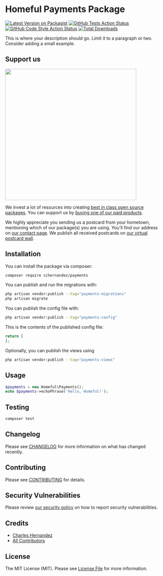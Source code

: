 # Homeful Payments Package

[![Latest Version on Packagist](https://img.shields.io/packagist/v/cchernandez/payments.svg?style=flat-square)](https://packagist.org/packages/cchernandez/payments)
[![GitHub Tests Action Status](https://img.shields.io/github/actions/workflow/status/cchernandez/payments/run-tests.yml?branch=main&label=tests&style=flat-square)](https://github.com/cchernandez/payments/actions?query=workflow%3Arun-tests+branch%3Amain)
[![GitHub Code Style Action Status](https://img.shields.io/github/actions/workflow/status/cchernandez/payments/fix-php-code-style-issues.yml?branch=main&label=code%20style&style=flat-square)](https://github.com/cchernandez/payments/actions?query=workflow%3A"Fix+PHP+code+style+issues"+branch%3Amain)
[![Total Downloads](https://img.shields.io/packagist/dt/cchernandez/payments.svg?style=flat-square)](https://packagist.org/packages/cchernandez/payments)

This is where your description should go. Limit it to a paragraph or two. Consider adding a small example.

## Support us

[<img src="https://github-ads.s3.eu-central-1.amazonaws.com/payments.jpg?t=1" width="419px" />](https://spatie.be/github-ad-click/payments)

We invest a lot of resources into creating [best in class open source packages](https://spatie.be/open-source). You can support us by [buying one of our paid products](https://spatie.be/open-source/support-us).

We highly appreciate you sending us a postcard from your hometown, mentioning which of our package(s) you are using. You'll find our address on [our contact page](https://spatie.be/about-us). We publish all received postcards on [our virtual postcard wall](https://spatie.be/open-source/postcards).

## Installation

You can install the package via composer:

```bash
composer require cchernandez/payments
```

You can publish and run the migrations with:

```bash
php artisan vendor:publish --tag="payments-migrations"
php artisan migrate
```

You can publish the config file with:

```bash
php artisan vendor:publish --tag="payments-config"
```

This is the contents of the published config file:

```php
return [
];
```

Optionally, you can publish the views using

```bash
php artisan vendor:publish --tag="payments-views"
```

## Usage

```php
$payments = new Homeful\Payments();
echo $payments->echoPhrase('Hello, Homeful!');
```

## Testing

```bash
composer test
```

## Changelog

Please see [CHANGELOG](CHANGELOG.md) for more information on what has changed recently.

## Contributing

Please see [CONTRIBUTING](CONTRIBUTING.md) for details.

## Security Vulnerabilities

Please review [our security policy](../../security/policy) on how to report security vulnerabilities.

## Credits

- [Charles Hernandez](https://github.com/cchernandez)
- [All Contributors](../../contributors)

## License

The MIT License (MIT). Please see [License File](LICENSE.md) for more information.
